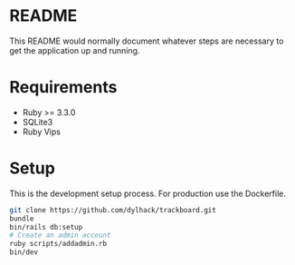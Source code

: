 # README

This README would normally document whatever steps are necessary to get the
application up and running.

# Requirements

- Ruby >= 3.3.0
- SQLite3
- Ruby Vips

# Setup

This is the development setup process. For production use the Dockerfile.

```sh
git clone https://github.com/dylhack/trackboard.git
bundle
bin/rails db:setup
# Create an admin account
ruby scripts/addadmin.rb
bin/dev
```

